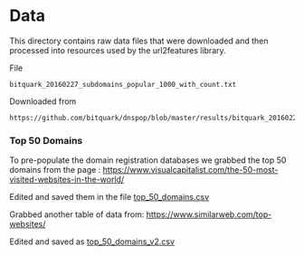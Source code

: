 Data
====

This directory contains raw data files that were downloaded and then processed into
resources used by the url2features library.

File
```
bitquark_20160227_subdomains_popular_1000_with_count.txt
```
Downloaded from
```
https://github.com/bitquark/dnspop/blob/master/results/bitquark_20160227_subdomains_popular_1000_with_count
```


### Top 50 Domains

To pre-populate the domain registration databases we grabbed the top 50
domains from the page : https://www.visualcapitalist.com/the-50-most-visited-websites-in-the-world/

Edited and saved them in the file [top_50_domains.csv](top_50_domains.csv)

Grabbed another table of data from: https://www.similarweb.com/top-websites/

Edited and saved as [top_50_domains_v2.csv](top_50_domains_v2.csv)

